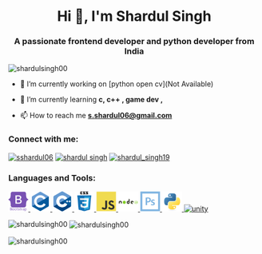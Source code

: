 <h1 align="center">Hi 👋, I'm Shardul Singh</h1>
<h3 align="center">A passionate frontend developer and python developer from India</h3>

<p align="left"> <img src="https://komarev.com/ghpvc/?username=shardulsingh00&label=Profile%20views&color=0e75b6&style=flat" alt="shardulsingh00" /> </p>

- 🔭 I’m currently working on [python open cv](Not Available)

- 🌱 I’m currently learning **c, c++ , game dev ,**

- 📫 How to reach me **s.shardul06@gmail.com**

<h3 align="left">Connect with me:</h3>
<p align="left">
<a href="https://twitter.com/sshardul06" target="blank"><img align="center" src="https://raw.githubusercontent.com/rahuldkjain/github-profile-readme-generator/master/src/images/icons/Social/twitter.svg" alt="sshardul06" height="30" width="40" /></a>
<a href="https://linkedin.com/in/shardul singh" target="blank"><img align="center" src="https://raw.githubusercontent.com/rahuldkjain/github-profile-readme-generator/master/src/images/icons/Social/linked-in-alt.svg" alt="shardul singh" height="30" width="40" /></a>
<a href="https://instagram.com/shardul_singh19" target="blank"><img align="center" src="https://raw.githubusercontent.com/rahuldkjain/github-profile-readme-generator/master/src/images/icons/Social/instagram.svg" alt="shardul_singh19" height="30" width="40" /></a>
</p>

<h3 align="left">Languages and Tools:</h3>
<p align="left"> <a href="https://getbootstrap.com" target="_blank" rel="noreferrer"> <img src="https://raw.githubusercontent.com/devicons/devicon/master/icons/bootstrap/bootstrap-plain-wordmark.svg" alt="bootstrap" width="40" height="40"/> </a> <a href="https://www.cprogramming.com/" target="_blank" rel="noreferrer"> <img src="https://raw.githubusercontent.com/devicons/devicon/master/icons/c/c-original.svg" alt="c" width="40" height="40"/> </a> <a href="https://www.w3schools.com/cpp/" target="_blank" rel="noreferrer"> <img src="https://raw.githubusercontent.com/devicons/devicon/master/icons/cplusplus/cplusplus-original.svg" alt="cplusplus" width="40" height="40"/> </a> <a href="https://www.w3schools.com/css/" target="_blank" rel="noreferrer"> <img src="https://raw.githubusercontent.com/devicons/devicon/master/icons/css3/css3-original-wordmark.svg" alt="css3" width="40" height="40"/> </a> <a href="https://developer.mozilla.org/en-US/docs/Web/JavaScript" target="_blank" rel="noreferrer"> <img src="https://raw.githubusercontent.com/devicons/devicon/master/icons/javascript/javascript-original.svg" alt="javascript" width="40" height="40"/> </a> <a href="https://nodejs.org" target="_blank" rel="noreferrer"> <img src="https://raw.githubusercontent.com/devicons/devicon/master/icons/nodejs/nodejs-original-wordmark.svg" alt="nodejs" width="40" height="40"/> </a> <a href="https://www.photoshop.com/en" target="_blank" rel="noreferrer"> <img src="https://raw.githubusercontent.com/devicons/devicon/master/icons/photoshop/photoshop-line.svg" alt="photoshop" width="40" height="40"/> </a> <a href="https://www.python.org" target="_blank" rel="noreferrer"> <img src="https://raw.githubusercontent.com/devicons/devicon/master/icons/python/python-original.svg" alt="python" width="40" height="40"/> </a> <a href="https://unity.com/" target="_blank" rel="noreferrer"> <img src="https://www.vectorlogo.zone/logos/unity3d/unity3d-icon.svg" alt="unity" width="40" height="40"/> </a> </p>

<p><img align="left" src="https://github-readme-stats.vercel.app/api/top-langs?username=shardulsingh00&show_icons=true&locale=en&layout=compact" alt="shardulsingh00" /></p>

<p>&nbsp;<img align="center" src="https://github-readme-stats.vercel.app/api?username=shardulsingh00&show_icons=true&locale=en" alt="shardulsingh00" /></p>

<p><img align="center" src="https://github-readme-streak-stats.herokuapp.com/?user=shardulsingh00&" alt="shardulsingh00" /></p>
